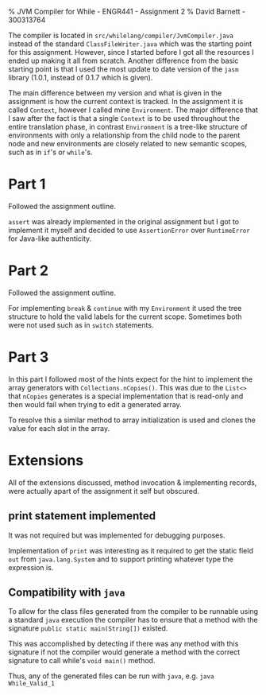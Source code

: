 % JVM Compiler for While - ENGR441 - Assignment 2
% David Barnett - 300313764

The compiler is located in `src/whilelang/compiler/JvmCompiler.java` instead of the
standard `ClassFileWriter.java` which was the starting point for this assignment.
However, since I started before I got all the resources I ended up making it all from
scratch. Another difference from the basic starting point is that I used the most update
to date version of the `jasm` library (1.0.1, instead of 0.1.7 which is given).

The main difference between my version and what is given in the assignment is how the
current context is tracked.
In the assignment it is called `Context`, however I called mine `Environment`.
The major difference that I saw after the fact is that a single `Context` is to be used
throughout the entire translation phase,
in contrast `Environment` is a tree-like structure of environments
with only a relationship from the child node to the parent node and new environments are
closely related to new semantic scopes, such as in `if`'s or `while`'s.

# Part 1

Followed the assignment outline.

`assert` was already implemented in the original assignment but I got to implement it
myself and decided to use `AssertionError` over `RuntimeError` for Java-like authenticity.

# Part 2

Followed the assignment outline.

For implementing `break` & `continue` with my `Environment` it used the tree structure
to hold the valid labels for the current scope. Sometimes both were not used such as in
`switch` statements.

# Part 3

In this part I followed most of the hints expect for the hint to implement
the array generators with `Collections.nCopies()`. This was due to
the `List<>` that `nCopies` generates is a special implementation that is
read-only and then would fail when trying to edit a generated array.

To resolve this a similar method to array initialization is used and clones
the value for each slot in the array.

# Extensions

All of the extensions discussed, method invocation & implementing records,
were actually apart of the assignment it self but obscured.

## print statement implemented

It was not required but was implemented for debugging purposes.

Implementation of `print` was interesting as it required to get the static
field `out` from `java.lang.System` and to support printing whatever type the expression
is.

## Compatibility with `java`

To allow for the class files generated from the compiler to be runnable using
a standard `java` execution the compiler has to ensure that a method with
the signature `public static main(String[])` existed.

This was accomplished by detecting if there was any method with this signature if not
the compiler would generate a method with the correct signature to call while's `void main()`
method.

Thus, any of the generated files can be run with `java`, e.g. `java While_Valid_1`
